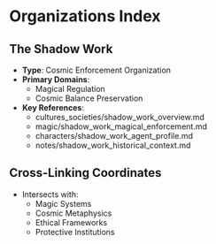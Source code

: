 # Organizations Index

## The Shadow Work
- **Type**: Cosmic Enforcement Organization
- **Primary Domains**: 
  - Magical Regulation
  - Cosmic Balance Preservation
- **Key References**:
  - cultures_societies/shadow_work_overview.md
  - magic/shadow_work_magical_enforcement.md
  - characters/shadow_work_agent_profile.md
  - notes/shadow_work_historical_context.md

## Cross-Linking Coordinates
- Intersects with: 
  - Magic Systems
  - Cosmic Metaphysics
  - Ethical Frameworks
  - Protective Institutions